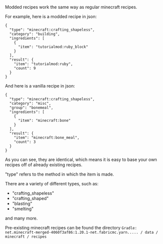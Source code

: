 Modded recipes work the same way as regular minecraft recipes.

For example, here is a modded recipe in json:
```
{
  "type": "minecraft:crafting_shapeless",
  "category": "building",
  "ingredients": [
    {
      "item": "tutorialmod:ruby_block"
    }
  ],
  "result": {
    "item": "tutorialmod:ruby",
    "count": 9
  }
}
```

And here is a vanilla recipe in json:

```
{
  "type": "minecraft:crafting_shapeless",
  "category": "misc",
  "group": "bonemeal",
  "ingredients": [
    {
      "item": "minecraft:bone"
    }
  ],
  "result": {
    "item": "minecraft:bone_meal",
    "count": 3
  }
}
```

As you can see, they are identical, which means it is easy to base your own recipes off of already existing recipes.

"type" refers to the method in which the item is made.

There are a variety of different types, such as:
- "crafting_shapeless"
- "crafting_shaped"
- "blasting"
- "smelting"

and many more.

Pre-existing minecraft recipes can be found the directory
``Gradle: net.minecraft-merged-4060f3af86:1.20.1-net.fabricmc.yarn..... / data / minecraft / recipes``

